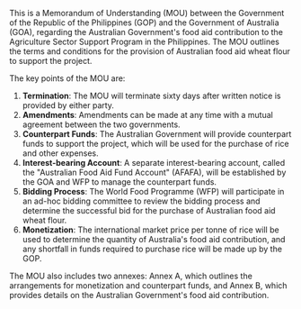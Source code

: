 This is a Memorandum of Understanding (MOU) between the Government of the Republic of the Philippines (GOP) and the Government of Australia (GOA), regarding the Australian Government's food aid contribution to the Agriculture Sector Support Program in the Philippines. The MOU outlines the terms and conditions for the provision of Australian food aid wheat flour to support the project.

The key points of the MOU are:

1. **Termination**: The MOU will terminate sixty days after written notice is provided by either party.
2. **Amendments**: Amendments can be made at any time with a mutual agreement between the two governments.
3. **Counterpart Funds**: The Australian Government will provide counterpart funds to support the project, which will be used for the purchase of rice and other expenses.
4. **Interest-bearing Account**: A separate interest-bearing account, called the "Australian Food Aid Fund Account" (AFAFA), will be established by the GOA and WFP to manage the counterpart funds.
5. **Bidding Process**: The World Food Programme (WFP) will participate in an ad-hoc bidding committee to review the bidding process and determine the successful bid for the purchase of Australian food aid wheat flour.
6. **Monetization**: The international market price per tonne of rice will be used to determine the quantity of Australia's food aid contribution, and any shortfall in funds required to purchase rice will be made up by the GOP.

The MOU also includes two annexes: Annex A, which outlines the arrangements for monetization and counterpart funds, and Annex B, which provides details on the Australian Government's food aid contribution.